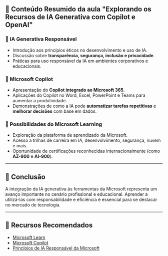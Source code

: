 
## 🧭 Conteúdo Resumido da aula "Explorando os Recursos de IA Generativa com Copilot e OpenAI"


### 🧬 IA Generativa Responsável
- Introdução aos princípios éticos no desenvolvimento e uso de IA.
- Discussão sobre **transparência, segurança, inclusão e privacidade**.
- Práticas para uso responsável da IA em ambientes corporativos e educacionais.

### 🤖 Microsoft Copilot
- Apresentação do **Copilot integrado ao Microsoft 365**.
- Aplicações do Copilot no Word, Excel, PowerPoint e Teams para aumentar a produtividade.
- Demonstrações de como a IA pode **automatizar tarefas repetitivas** e **melhorar decisões** com base em dados.

### 📘 Possibilidades do Microsoft Learning
- Exploração da plataforma de aprendizado da Microsoft.
- Acesso a trilhas de carreira em IA, desenvolvimento, segurança, nuvem e mais.
- Oportunidade de certificações reconhecidas internacionalmente (como **AZ-900** e **AI-900**).

---

## 🚀 Conclusão

A integração da IA generativa às ferramentas da Microsoft representa um avanço importante no cenário profissional e educacional. Aprender a utilizá-las com responsabilidade e eficiência é essencial para se destacar no mercado de tecnologia.

---

## 🧠 Recursos Recomendados

- [Microsoft Learn](https://learn.microsoft.com/)
- [Microsoft Copilot](https://www.microsoft.com/microsoft-365/copilot)
- [Princípios de IA Responsável da Microsoft](https://www.microsoft.com/ai/responsible-ai)

